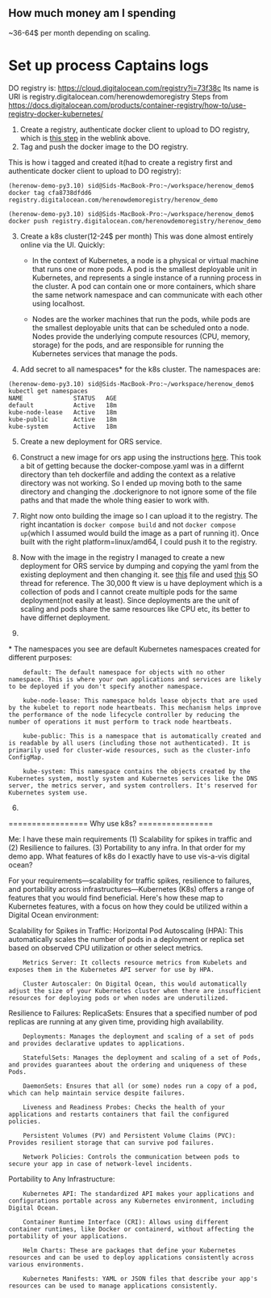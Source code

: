 
## How much money am I spending
~36-64$ per month depending on scaling.


# Set up process Captains logs 

DO registry is: https://cloud.digitalocean.com/registry?i=73f38c
Its name is URI is registry.digitalocean.com/herenowdemoregistry
Steps from https://docs.digitalocean.com/products/container-registry/how-to/use-registry-docker-kubernetes/

1. Create a registry, authenticate docker client to upload to DO registry, which is [this step](https://docs.digitalocean.com/products/container-registry/how-to/use-registry-docker-kubernetes/#docker-integration) in the weblink above.
2. Tag and push the docker image to the DO registry.

This is how i tagged and created it(had to create a registry first and authenticate docker client to upload to DO registry):
```
(herenow-demo-py3.10) sid@Sids-MacBook-Pro:~/workspace/herenow_demo$ docker tag cfa8738dfdd6 registry.digitalocean.com/herenowdemoregistry/herenow_demo

(herenow-demo-py3.10) sid@Sids-MacBook-Pro:~/workspace/herenow_demo$ docker push registry.digitalocean.com/herenowdemoregistry/herenow_demo
```
3. Create a k8s cluster(12-24$ per month)
This was done almost entirely online via the UI.
Quickly: 
    -  In the context of Kubernetes, a node is a physical or virtual machine that runs one or more pods. A pod is the smallest deployable unit in Kubernetes, and represents a single instance of a running process in the cluster. A pod can contain one or more containers, which share the same network namespace and can communicate with each other using localhost.

    - Nodes are the worker machines that run the pods, while pods are the smallest deployable units that can be scheduled onto a node. Nodes provide the underlying compute resources (CPU, memory, storage) for the pods, and are responsible for running the Kubernetes services that manage the pods.


4. Add secret to all namespaces* for the k8s cluster. The namespaces are:
```
(herenow-demo-py3.10) sid@Sids-MacBook-Pro:~/workspace/herenow_demo$ kubectl get namespaces
NAME              STATUS   AGE
default           Active   18m
kube-node-lease   Active   18m
kube-public       Active   18m
kube-system       Active   18m
```

5. Create a new deployment for ORS service.
6. Construct a new image for ors app using the instructions 
[here](https://giscience.github.io/openrouteservice/installation/Advanced-Docker-Setup.html). This took a bit of getting because the docker-compose.yaml was in a differnt directory than teh dockerfile and 
adding the context as a relative directory was not working. So I ended up moving both to the same directory and changing the .dockerignore to not ignore some of the file paths and that made the whole thing easier to work with. 
7. Right now onto building the image so I can upload it to the registry. The right incantation is `docker compose build` and not `docker compose up`(which I assumed would build the image as a part of running it). Once built with the right platform=linux/amd64, I could push it to the registry. 
8. Now with the image in the registry I managed to create a new deployment for
ORS service by dumping and copying the yaml from the existing deployment and
then changing it.  see [this](../openroutingservice_cluster_deployment.yaml)
file and used 
[this](https://stackoverflow.com/questions/43217006/how-to-configure-a-kubernetes-multi-pod-deployment)
SO thread for reference. The 30,000 ft view is u have deployment which is a 
collection of pods and I cannot create multiple pods for the same deployment(not
easily at least). Since deployments are the unit of scaling and pods share the
same resources like CPU etc, its better to have differnet deployment.

9. 

\* The namespaces you see are default Kubernetes namespaces created for different purposes:
```
    default: The default namespace for objects with no other namespace. This is where your own applications and services are likely to be deployed if you don't specify another namespace.

    kube-node-lease: This namespace holds lease objects that are used by the kubelet to report node heartbeats. This mechanism helps improve the performance of the node lifecycle controller by reducing the number of operations it must perform to track node heartbeats.

    kube-public: This is a namespace that is automatically created and is readable by all users (including those not authenticated). It is primarily used for cluster-wide resources, such as the cluster-info ConfigMap.

    kube-system: This namespace contains the objects created by the Kubernetes system, mostly system and Kubernetes services like the DNS server, the metrics server, and system controllers. It's reserved for Kubernetes system use.
```
6. 

================= Why use k8s? ================

Me: I have these main requirements (1) Scalability for spikes in traffic and (2) Resilience to failures. (3) Portability to any infra. In that order for my demo app. What features of k8s do I exactly have to use vis-a-vis digital ocean?

For your requirements—scalability for traffic spikes, resilience to failures, and portability across infrastructures—Kubernetes (K8s) offers a range of features that you would find beneficial. Here's how these map to Kubernetes features, with a focus on how they could be utilized within a Digital Ocean environment:

Scalability for Spikes in Traffic:
        Horizontal Pod Autoscaling (HPA): This automatically scales the number of pods in a deployment or replica set based on observed CPU utilization or other select metrics.
        
        Metrics Server: It collects resource metrics from Kubelets and exposes them in the Kubernetes API server for use by HPA.

        Cluster Autoscaler: On Digital Ocean, this would automatically adjust the size of your Kubernetes cluster when there are insufficient resources for deploying pods or when nodes are underutilized.

Resilience to Failures:
        ReplicaSets: Ensures that a specified number of pod replicas are running at any given time, providing high availability.

        Deployments: Manages the deployment and scaling of a set of pods and provides declarative updates to applications.

        StatefulSets: Manages the deployment and scaling of a set of Pods, and provides guarantees about the ordering and uniqueness of these Pods.

        DaemonSets: Ensures that all (or some) nodes run a copy of a pod, which can help maintain service despite failures.

        Liveness and Readiness Probes: Checks the health of your applications and restarts containers that fail the configured policies.

        Persistent Volumes (PV) and Persistent Volume Claims (PVC): Provides resilient storage that can survive pod failures.

        Network Policies: Controls the communication between pods to secure your app in case of network-level incidents.

Portability to Any Infrastructure:

        Kubernetes API: The standardized API makes your applications and configurations portable across any Kubernetes environment, including Digital Ocean.

        Container Runtime Interface (CRI): Allows using different container runtimes, like Docker or containerd, without affecting the portability of your applications.

        Helm Charts: These are packages that define your Kubernetes resources and can be used to deploy applications consistently across various environments.

        Kubernetes Manifests: YAML or JSON files that describe your app's resources can be used to manage applications consistently.